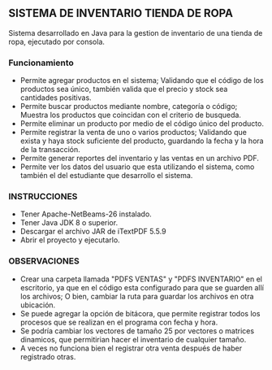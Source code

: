 ## SISTEMA DE INVENTARIO TIENDA DE ROPA

Sistema desarrollado en Java para la gestion de inventario de una tienda de ropa, ejecutado por consola.

### Funcionamiento
- Permite agregar productos en el sistema; Validando que el código de los productos sea único, también valida que el precio y stock sea cantidades positivas.
- Permite buscar productos mediante nombre, categoría o código; Muestra los productos que coincidan con el criterio de busqueda.
- Permite eliminar un producto por medio de el código único del producto.
- Permite registrar la venta de uno o varios productos; Validando que exista y haya stock suficiente del producto, guardando la fecha y la hora de la transacción.
- Permite generar reportes del inventario y las ventas en un archivo PDF. 
- Permite ver los datos del usuario que esta utilizando el sistema, como también el del estudiante que desarrollo el sistema.

### INSTRUCCIONES
- Tener Apache-NetBeams-26 instalado.
- Tener Java JDK 8 o superior. 
- Descargar el archivo JAR de iTextPDF 5.5.9
- Abrir el proyecto y ejecutarlo.

### OBSERVACIONES
- Crear una carpeta llamada "PDFS VENTAS" y "PDFS INVENTARIO" en el escritorio, ya que en el código esta configurado para que se guarden allí los archivos; O bien, cambiar la ruta para guardar los archivos en otra ubicación. 
- Se puede agregar la opción de bitácora, que permite registrar todos los procesos que se realizan en el programa con fecha y hora.
- Se podría cambiar los vectores de tamaño 25 por vectores o matrices dinamicos, que permitirian hacer el inventario de cualquier tamaño.
- A veces no funciona bien el registrar otra venta después de haber registrado otras.
